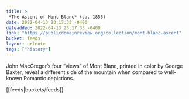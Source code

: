 ```yaml
---
title: > 
 *The Ascent of Mont-Blanc* (ca. 1855)
date: 2022-04-13 23:17:33 -0400
dateadded: 2022-04-13 23:17:33 -0400
link: "https://publicdomainreview.org/collection/mont-blanc-ascent"
bucket: feeds
layout: urlnote
tags: ["history"]
--- 
```

John MacGregor’s four “views” of Mont Blanc, printed in color by George Baxter, reveal a different side of the mountain when compared to well-known Romantic depictions.
 <!-- end excerpt --> 
<div class='bucket'>[[feeds|buckets/feeds]]</div> 
